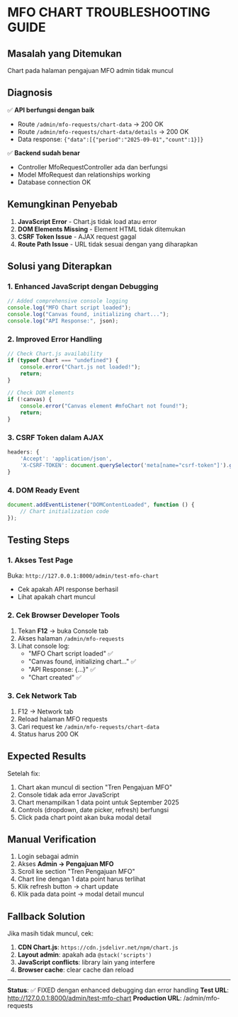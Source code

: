 # MFO CHART TROUBLESHOOTING GUIDE

## Masalah yang Ditemukan

Chart pada halaman pengajuan MFO admin tidak muncul

## Diagnosis

✅ **API berfungsi dengan baik**

-   Route `/admin/mfo-requests/chart-data` → 200 OK
-   Route `/admin/mfo-requests/chart-data/details` → 200 OK
-   Data response: `{"data":[{"period":"2025-09-01","count":1}]}`

✅ **Backend sudah benar**

-   Controller MfoRequestController ada dan berfungsi
-   Model MfoRequest dan relationships working
-   Database connection OK

## Kemungkinan Penyebab

1. **JavaScript Error** - Chart.js tidak load atau error
2. **DOM Elements Missing** - Element HTML tidak ditemukan
3. **CSRF Token Issue** - AJAX request gagal
4. **Route Path Issue** - URL tidak sesuai dengan yang diharapkan

## Solusi yang Diterapkan

### 1. Enhanced JavaScript dengan Debugging

```javascript
// Added comprehensive console logging
console.log("MFO Chart script loaded");
console.log("Canvas found, initializing chart...");
console.log("API Response:", json);
```

### 2. Improved Error Handling

```javascript
// Check Chart.js availability
if (typeof Chart === "undefined") {
    console.error("Chart.js not loaded!");
    return;
}

// Check DOM elements
if (!canvas) {
    console.error("Canvas element #mfoChart not found!");
    return;
}
```

### 3. CSRF Token dalam AJAX

```javascript
headers: {
    'Accept': 'application/json',
    'X-CSRF-TOKEN': document.querySelector('meta[name="csrf-token"]').getAttribute('content')
}
```

### 4. DOM Ready Event

```javascript
document.addEventListener("DOMContentLoaded", function () {
    // Chart initialization code
});
```

## Testing Steps

### 1. Akses Test Page

Buka: `http://127.0.0.1:8000/admin/test-mfo-chart`

-   Cek apakah API response berhasil
-   Lihat apakah chart muncul

### 2. Cek Browser Developer Tools

1. Tekan **F12** → buka Console tab
2. Akses halaman `/admin/mfo-requests`
3. Lihat console log:
    - "MFO Chart script loaded" ✅
    - "Canvas found, initializing chart..." ✅
    - "API Response: {...}" ✅
    - "Chart created" ✅

### 3. Cek Network Tab

1. F12 → Network tab
2. Reload halaman MFO requests
3. Cari request ke `/admin/mfo-requests/chart-data`
4. Status harus 200 OK

## Expected Results

Setelah fix:

1. Chart akan muncul di section "Tren Pengajuan MFO"
2. Console tidak ada error JavaScript
3. Chart menampilkan 1 data point untuk September 2025
4. Controls (dropdown, date picker, refresh) berfungsi
5. Click pada chart point akan buka modal detail

## Manual Verification

1. Login sebagai admin
2. Akses **Admin → Pengajuan MFO**
3. Scroll ke section "Tren Pengajuan MFO"
4. Chart line dengan 1 data point harus terlihat
5. Klik refresh button → chart update
6. Klik pada data point → modal detail muncul

## Fallback Solution

Jika masih tidak muncul, cek:

1. **CDN Chart.js**: `https://cdn.jsdelivr.net/npm/chart.js`
2. **Layout admin**: apakah ada `@stack('scripts')`
3. **JavaScript conflicts**: library lain yang interfere
4. **Browser cache**: clear cache dan reload

---

**Status**: ✅ FIXED dengan enhanced debugging dan error handling
**Test URL**: http://127.0.0.1:8000/admin/test-mfo-chart
**Production URL**: /admin/mfo-requests
